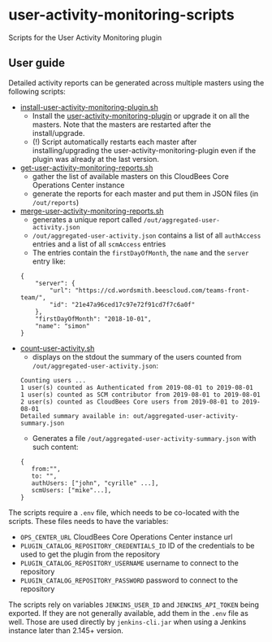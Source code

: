 # user-activity-monitoring-scripts
Scripts for the User Activity Monitoring plugin

## User guide
Detailed activity reports can be generated across multiple masters using the following scripts:

* [install-user-activity-monitoring-plugin.sh](./install-user-activity-monitoring-plugin.sh)
    * Install the [user-activity-monitoring-plugin](https://go.cloudbees.com/docs/plugins/user-activity-monitoring/) or upgrade it on all the masters. Note that the masters are restarted after the install/upgrade.
    * (!) Script automatically restarts each master after installing/upgrading the user-activity-monitoring-plugin even if the plugin was already at the last version.
* [get-user-activity-monitoring-reports.sh](./get-user-activity-monitoring-reports.sh)
    * gather the list of available masters on this CloudBees Core Operations Center instance
    * generate the reports for each master and put them in JSON files (in `/out/reports`)
* [merge-user-activity-monitoring-reports.sh](./merge-user-activity-monitoring-reports.sh)
    * generates a unique report called `/out/aggregated-user-activity.json`
    * `/out/aggregated-user-activity.json` contains a list of all `authAccess` entries and a list of all `scmAccess` entries
    * The entries contain the `firstDayOfMonth`, the `name` and the `server` entry like:
    ```
    {
        "server": {
            "url": "https://cd.wordsmith.beescloud.com/teams-front-team/",
            "id": "21e47a96ced17c97e72f91cd7f7c6a0f"
        },
        "firstDayOfMonth": "2018-10-01",
        "name": "simon"
    }
    ```
* [count-user-activity.sh](./count-user-activity.sh)
    * displays on the stdout the summary of the users counted from `/out/aggregated-user-activity.json`:
    ```
    Counting users ...
    1 user(s) counted as Authenticated from 2019-08-01 to 2019-08-01
    1 user(s) counted as SCM contributor from 2019-08-01 to 2019-08-01
    2 user(s) counted as CloudBees Core users from 2019-08-01 to 2019-08-01
    Detailed summary available in: out/aggregated-user-activity-summary.json
    ```
    * Generates a file `/out/aggregated-user-activity-summary.json` with such content:
    ```
    {
       from:"",
       to: "",
       authUsers: ["john", "cyrille" ...],
       scmUsers: ["mike"...],
    }    
    ```

The scripts require a `.env` file, which needs to be co-located with the scripts.
These files needs to have the variables:

* `OPS_CENTER_URL` CloudBees Core Operations Center instance url
* `PLUGIN_CATALOG_REPOSITORY_CREDENTIALS_ID` ID of the credentials to be used to get the plugin from the repository
* `PLUGIN_CATALOG_REPOSITORY_USERNAME` username to connect to the repository
* `PLUGIN_CATALOG_REPOSITORY_PASSWORD` password to connect to the repository

The scripts rely on variables `JENKINS_USER_ID` and `JENKINS_API_TOKEN` being exported. 
If they are not generally available, add them in the `.env` file as well.
Those are used directly by `jenkins-cli.jar` when using a Jenkins instance later than 2.145+ version.
